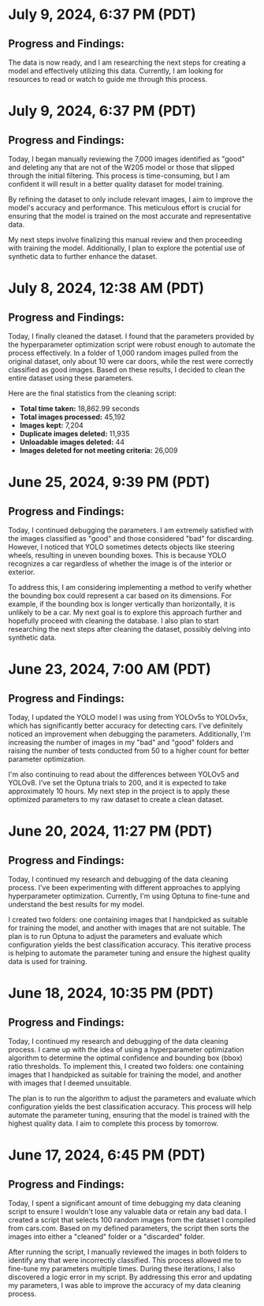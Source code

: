 # July 9, 2024, 6:37 PM (PDT)
## Progress and Findings:

The data is now ready, and I am researching the next steps for creating a model and effectively utilizing this data. Currently, I am looking for resources to read or watch to guide me through this process.

# July 9, 2024, 6:37 PM (PDT)
## Progress and Findings:

Today, I began manually reviewing the 7,000 images identified as "good" and deleting any that are not of the W205 model or those that slipped through the initial filtering. This process is time-consuming, but I am confident it will result in a better quality dataset for model training. 
 
By refining the dataset to only include relevant images, I aim to improve the model's accuracy and performance. This meticulous effort is crucial for ensuring that the model is trained on the most accurate and representative data. 

My next steps involve finalizing this manual review and then proceeding with training the model. Additionally, I plan to explore the potential use of synthetic data to further enhance the dataset.


# July 8, 2024, 12:38 AM (PDT)
## Progress and Findings:

Today, I finally cleaned the dataset. I found that the parameters provided by the hyperparameter optimization script were robust enough to automate the process effectively. In a folder of 1,000 random images pulled from the original dataset, only about 10 were car doors, while the rest were correctly classified as good images. Based on these results, I decided to clean the entire dataset using these parameters.

Here are the final statistics from the cleaning script:

- **Total time taken:** 18,862.99 seconds
- **Total images processed:** 45,192
- **Images kept:** 7,204
- **Duplicate images deleted:** 11,935
- **Unloadable images deleted:** 44
- **Images deleted for not meeting criteria:** 26,009


# June 25, 2024, 9:39 PM (PDT)
## Progress and Findings:

Today, I continued debugging the parameters. I am extremely satisfied with the images classified as "good" and those considered "bad" for discarding. However, I noticed that YOLO sometimes detects objects like steering wheels, resulting in uneven bounding boxes. This is because YOLO recognizes a car regardless of whether the image is of the interior or exterior.

To address this, I am considering implementing a method to verify whether the bounding box could represent a car based on its dimensions. For example, if the bounding box is longer vertically than horizontally, it is unlikely to be a car. My next goal is to explore this approach further and hopefully proceed with cleaning the database. I also plan to start researching the next steps after cleaning the dataset, possibly delving into synthetic data.


# June 23, 2024, 7:00 AM (PDT)
## Progress and Findings:

Today, I updated the YOLO model I was using from YOLOv5s to YOLOv5x, which has significantly better accuracy for detecting cars. I've definitely noticed an improvement when debugging the parameters. Additionally, I'm increasing the number of images in my "bad" and "good" folders and raising the number of tests conducted from 50 to a higher count for better parameter optimization.

I'm also continuing to read about the differences between YOLOv5 and YOLOv8. I've set the Optuna trials to 200, and it is expected to take approximately 10 hours. My next step in the project is to apply these optimized parameters to my raw dataset to create a clean dataset.


# June 20, 2024, 11:27 PM (PDT)
## Progress and Findings:

Today, I continued my research and debugging of the data cleaning process. I've been experimenting with different approaches to applying hyperparameter optimization. Currently, I'm using Optuna to fine-tune and understand the best results for my model.

I created two folders: one containing images that I handpicked as suitable for training the model, and another with images that are not suitable. The plan is to run Optuna to adjust the parameters and evaluate which configuration yields the best classification accuracy. This iterative process is helping to automate the parameter tuning and ensure the highest quality data is used for training.


# June 18, 2024, 10:35 PM (PDT)
## Progress and Findings:

Today, I continued my research and debugging of the data cleaning process. I came up with the idea of using a hyperparameter optimization algorithm to determine the optimal confidence and bounding box (bbox) ratio thresholds. To implement this, I created two folders: one containing images that I handpicked as suitable for training the model, and another with images that I deemed unsuitable.

The plan is to run the algorithm to adjust the parameters and evaluate which configuration yields the best classification accuracy. This process will help automate the parameter tuning, ensuring that the model is trained with the highest quality data. I aim to complete this process by tomorrow.

# June 17, 2024, 6:45 PM (PDT)
## Progress and Findings:

Today, I spent a significant amount of time debugging my data cleaning script to ensure I wouldn't lose any valuable data or retain any bad data. I created a script that selects 100 random images from the dataset I compiled from cars.com. Based on my defined parameters, the script then sorts the images into either a "cleaned" folder or a "discarded" folder.

After running the script, I manually reviewed the images in both folders to identify any that were incorrectly classified. This process allowed me to fine-tune my parameters multiple times. During these iterations, I also discovered a logic error in my script. By addressing this error and updating my parameters, I was able to improve the accuracy of my data cleaning process.
